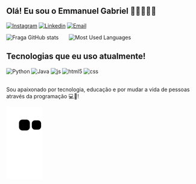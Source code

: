 ## Olá! Eu sou o Emmanuel Gabriel 👋🏻👨🏻‍💻

[![Instagram](https://img.shields.io/badge/Instagram-E4405F?style=for-the-badge&logo=instagram&logoColor=white)](https://instagram.com/emmanuel_gabriel8)
[![Linkedin](https://img.shields.io/badge/-LinkedIn-%230077B5?style=for-the-badge&logo=linkedin&logoColor=white)](https://www.linkedin.com/in/emmanuel-gabriel-martins-monteiro-b91335208/)
<a href = "mailto: emmanuelgbl@outlook.com">
![Email](https://img.shields.io/badge/-Email-663366?style=for-the-badge&logo=gmail&logoColor=white)
</a>

![Fraga GitHub stats](https://github-readme-stats.vercel.app/api?username=EmmanuelGBL&show_icons=true&theme=great-gatsby&include_all_commits=true&count_private=true)
&nbsp; &nbsp; &nbsp;
![Most Used Languages](https://github-readme-stats.vercel.app/api/top-langs/?username=EmmanuelGBL&layout=compact&langs_count=16&theme=great-gatsby)


## Tecnologias que eu uso atualmente!

<div style="display: inline_block">
  <img align="center" alt="Python" src="https://img.shields.io/badge/Python-3776AB?style=for-the-badge&logo=python&logoColor=white" />
  <img align="center" alt="Java" src="https://img.shields.io/badge/Java-007396?style=for-the-badge&logo=java&logoColor=white" />
  <img align="center" alt="js" src="https://img.shields.io/badge/JavaScript-F7DF1E?style=for-the-badge&logo=javascript&logoColor=black" />
  <img align="center" alt="html5" src="https://img.shields.io/badge/HTML5-E34F26?style=for-the-badge&logo=html5&logoColor=white" />
  <img align="center" alt="css" src="https://img.shields.io/badge/CSS3-1572B6?style=for-the-badge&logo=css3&logoColor=white" />
  
  

</div><br/>

Sou apaixonado por tecnologia, educação e por mudar a vida de pessoas através da programação 💻💙!

![Snake animation](https://github.com/EmmanuelGBL/EmmanuelGBL/blob/output/github-contribution-grid-snake.svg)
